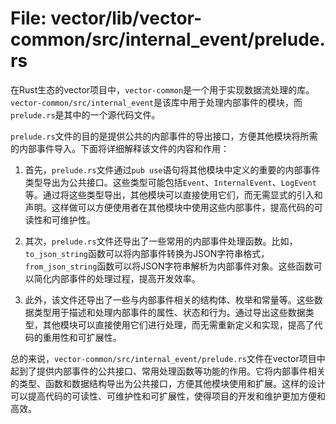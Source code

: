 # File: vector/lib/vector-common/src/internal_event/prelude.rs

在Rust生态的vector项目中，`vector-common`是一个用于实现数据流处理的库。`vector-common/src/internal_event`是该库中用于处理内部事件的模块，而`prelude.rs`是其中的一个源代码文件。

`prelude.rs`文件的目的是提供公共的内部事件的导出接口，方便其他模块将所需的内部事件导入。下面将详细解释该文件的内容和作用：

1. 首先，`prelude.rs`文件通过`pub use`语句将其他模块中定义的重要的内部事件类型导出为公共接口。这些类型可能包括`Event`、`InternalEvent`、`LogEvent`等。通过将这些类型导出，其他模块可以直接使用它们，而无需显式的引入和声明。这样做可以方便使用者在其他模块中使用这些内部事件，提高代码的可读性和可维护性。

2. 其次，`prelude.rs`文件还导出了一些常用的内部事件处理函数。比如，`to_json_string`函数可以将内部事件转换为JSON字符串格式，`from_json_string`函数可以将JSON字符串解析为内部事件对象。这些函数可以简化内部事件的处理过程，提高开发效率。

3. 此外，该文件还导出了一些与内部事件相关的结构体、枚举和常量等。这些数据类型用于描述和处理内部事件的属性、状态和行为。通过导出这些数据类型，其他模块可以直接使用它们进行处理，而无需重新定义和实现，提高了代码的重用性和可扩展性。

总的来说，`vector-common/src/internal_event/prelude.rs`文件在vector项目中起到了提供内部事件的公共接口、常用处理函数等功能的作用。它将内部事件相关的类型、函数和数据结构导出为公共接口，方便其他模块使用和扩展。这样的设计可以提高代码的可读性、可维护性和可扩展性，使得项目的开发和维护更加方便和高效。

